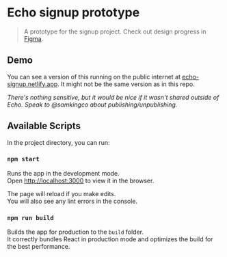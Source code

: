 # Echo signup prototype

> A prototype for the signup project. Check out design progress in [Figma](https://www.figma.com/file/eS3Y7XSBP1NmhaLGbFh2Oz/Signup-redesign?node-id=2%3A29).

## Demo

You can see a version of this running on the public internet at [echo-signup.netlify.app](https://echo-signup.netlify.app/). It might not be the same version as in this repo.

_There's nothing sensitive, but it would be nice if it wasn't shared outside of Echo. Speak to @samkingco about publishing/unpublishing._

## Available Scripts

In the project directory, you can run:

### `npm start`

Runs the app in the development mode.<br />
Open [http://localhost:3000](http://localhost:3000) to view it in the browser.

The page will reload if you make edits.<br />
You will also see any lint errors in the console.

### `npm run build`

Builds the app for production to the `build` folder.<br />
It correctly bundles React in production mode and optimizes the build for the best performance.
